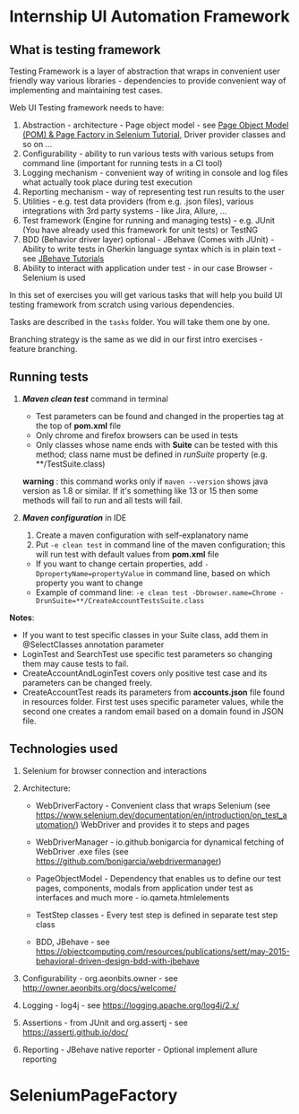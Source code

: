# Internship UI Automation Framework

## What is testing framework

Testing Framework is a layer of abstraction that wraps in convenient user friendly way various libraries - dependencies to provide convenient way of implementing and maintaining test cases.

Web UI Testing framework needs to have:

1. Abstraction - architecture - Page object model - see [Page Object Model (POM) & Page Factory in Selenium Tutorial](https://www.guru99.com/page-object-model-pom-page-factory-in-selenium-ultimate-guide.html), Driver provider classes and so on ...
2. Configurability - ability to run various tests with various setups from command line (important for running tests in a CI tool)
3. Logging mechanism - convenient way of writing in console and log files what actually took place during test execution
4. Reporting mechanism - way of representing test run results to the user
5. Utilities - e.g. test data providers (from e.g. .json files), various integrations with 3rd party systems - like Jira, Allure, ...
6. Test framework (Engine for running and managing tests) - e.g. JUnit (You have already used this framework for unit tests) or TestNG
7. BDD (Behavior driver layer) optional - JBehave (Comes with JUnit) - Ability to write tests in Gherkin language syntax which is in plain text - see [JBehave Tutorials](https://jbehave.org/reference/stable/tutorials.html)
8. Ability to interact with application under test - in our case Browser - Selenium is used

In this set of exercises you will get various tasks that will help you build UI testing framework from scratch using various dependencies.

Tasks are described in the `tasks` folder. You will take them one by one.

Branching strategy is the same as we did in our first intro exercises - feature branching.

## Running tests

1. ***Maven clean test*** command in terminal
    - Test parameters can be found and changed in the properties tag at the top of **pom.xml** file
    - Only chrome and firefox browsers can be used in tests
    - Only classes whose name ends with **Suite** can be tested with this method; class name must be defined in *runSuite* property (e.g. **/TestSuite.class)

   **warning** : this command works only if `maven --version` shows java version as 1.8 or similar. If it's something like 13 or 15 then some methods will fail to run and all tests will fail.

2. ***Maven configuration*** in IDE
    1. Create a maven configuration with self-explanatory name
    2. Put `-e clean test` in command line of the maven configuration; this will run test with default values from **pom.xml** file

    - If you want to change certain properties, add `-DpropertyName=propertyValue` in command line, based on which property you want to change
    - Example of command line: `-e clean test -Dbrowser.name=Chrome -DrunSuite=**/CreateAccountTestsSuite.class`

**Notes**:

- If you want to test specific classes in your Suite class, add them in @SelectClasses annotation parameter
- LoginTest and SearchTest use specific test parameters so changing them may cause tests to fail.
- CreateAccountAndLoginTest covers only positive test case and its parameters can be changed freely. 
- CreateAccountTest reads its parameters from **accounts.json** file found in resources folder. First test uses specific parameter values, while the second one creates a random email based on a domain found in JSON file.

## Technologies used

1. Selenium for browser connection and interactions

2. Architecture:

   - WebDriverFactory - Convenient class that wraps Selenium (see https://www.selenium.dev/documentation/en/introduction/on_test_automation/) WebDriver and provides it to steps and pages 

   - WebDriverManager - io.github.bonigarcia for dynamical fetching of WebDriver .exe files (see https://github.com/bonigarcia/webdrivermanager)

   - PageObjectModel - Dependency that enables us to define our test pages, components, modals from application under test as interfaces and much more - io.qameta.htmlelements 

   - TestStep classes - Every test step is defined in separate test step class 

   - BDD, JBehave - see https://objectcomputing.com/resources/publications/sett/may-2015-behavioral-driven-design-bdd-with-jbehave

3. Configurability - org.aeonbits.owner - see http://owner.aeonbits.org/docs/welcome/

4. Logging - log4j - see https://logging.apache.org/log4j/2.x/

5. Assertions - from JUnit and org.assertj - see https://assertj.github.io/doc/

6. Reporting - JBehave native reporter - Optional implement allure reporting
# SeleniumPageFactory
